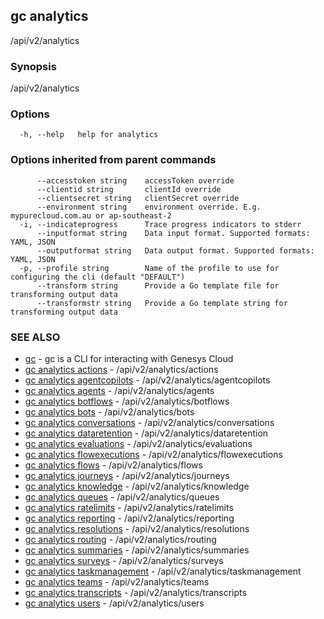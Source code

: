 ## gc analytics

/api/v2/analytics

### Synopsis

/api/v2/analytics

### Options

```
  -h, --help   help for analytics
```

### Options inherited from parent commands

```
      --accesstoken string    accessToken override
      --clientid string       clientId override
      --clientsecret string   clientSecret override
      --environment string    environment override. E.g. mypurecloud.com.au or ap-southeast-2
  -i, --indicateprogress      Trace progress indicators to stderr
      --inputformat string    Data input format. Supported formats: YAML, JSON
      --outputformat string   Data output format. Supported formats: YAML, JSON
  -p, --profile string        Name of the profile to use for configuring the cli (default "DEFAULT")
      --transform string      Provide a Go template file for transforming output data
      --transformstr string   Provide a Go template string for transforming output data
```

### SEE ALSO

* [gc](gc.html)	 - gc is a CLI for interacting with Genesys Cloud
* [gc analytics actions](gc_analytics_actions.html)	 - /api/v2/analytics/actions
* [gc analytics agentcopilots](gc_analytics_agentcopilots.html)	 - /api/v2/analytics/agentcopilots
* [gc analytics agents](gc_analytics_agents.html)	 - /api/v2/analytics/agents
* [gc analytics botflows](gc_analytics_botflows.html)	 - /api/v2/analytics/botflows
* [gc analytics bots](gc_analytics_bots.html)	 - /api/v2/analytics/bots
* [gc analytics conversations](gc_analytics_conversations.html)	 - /api/v2/analytics/conversations
* [gc analytics dataretention](gc_analytics_dataretention.html)	 - /api/v2/analytics/dataretention
* [gc analytics evaluations](gc_analytics_evaluations.html)	 - /api/v2/analytics/evaluations
* [gc analytics flowexecutions](gc_analytics_flowexecutions.html)	 - /api/v2/analytics/flowexecutions
* [gc analytics flows](gc_analytics_flows.html)	 - /api/v2/analytics/flows
* [gc analytics journeys](gc_analytics_journeys.html)	 - /api/v2/analytics/journeys
* [gc analytics knowledge](gc_analytics_knowledge.html)	 - /api/v2/analytics/knowledge
* [gc analytics queues](gc_analytics_queues.html)	 - /api/v2/analytics/queues
* [gc analytics ratelimits](gc_analytics_ratelimits.html)	 - /api/v2/analytics/ratelimits
* [gc analytics reporting](gc_analytics_reporting.html)	 - /api/v2/analytics/reporting
* [gc analytics resolutions](gc_analytics_resolutions.html)	 - /api/v2/analytics/resolutions
* [gc analytics routing](gc_analytics_routing.html)	 - /api/v2/analytics/routing
* [gc analytics summaries](gc_analytics_summaries.html)	 - /api/v2/analytics/summaries
* [gc analytics surveys](gc_analytics_surveys.html)	 - /api/v2/analytics/surveys
* [gc analytics taskmanagement](gc_analytics_taskmanagement.html)	 - /api/v2/analytics/taskmanagement
* [gc analytics teams](gc_analytics_teams.html)	 - /api/v2/analytics/teams
* [gc analytics transcripts](gc_analytics_transcripts.html)	 - /api/v2/analytics/transcripts
* [gc analytics users](gc_analytics_users.html)	 - /api/v2/analytics/users


